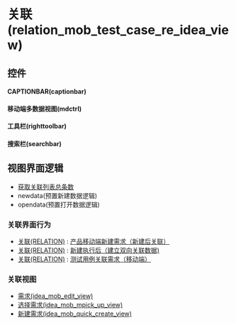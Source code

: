 # 关联(relation_mob_test_case_re_idea_view)  <!-- {docsify-ignore-all} -->



## 控件
#### CAPTIONBAR(captionbar)
#### 移动端多数据视图(mdctrl)
#### 工具栏(righttoolbar)
#### 搜索栏(searchbar)

## 视图界面逻辑
  * [获取关联列表总条数](module/Base/relation/uilogic/get_list_total)
  * newdata(预置新建数据逻辑)
  * opendata(预置打开数据逻辑)


### 关联界面行为
  * [关联(RELATION)](module/Base/relation) : [产品移动端新建需求（新建后关联）](module/Base/relation#界面行为)
  * [关联(RELATION)](module/Base/relation) : [新建执行后（建立双向关联数据)](module/Base/relation#界面行为)
  * [关联(RELATION)](module/Base/relation) : [测试用例关联需求（移动端）](module/Base/relation#界面行为)

### 关联视图
  * [需求(idea_mob_edit_view)](app/view/idea_mob_edit_view)
  * [选择需求(idea_mob_mpick_up_view)](app/view/idea_mob_mpick_up_view)
  * [新建需求(idea_mob_quick_create_view)](app/view/idea_mob_quick_create_view)

<script>
 const { createApp } = Vue
  createApp({
    data() {
      return {

      }
    }
  }).use(ElementPlus).mount('#app')
</script>